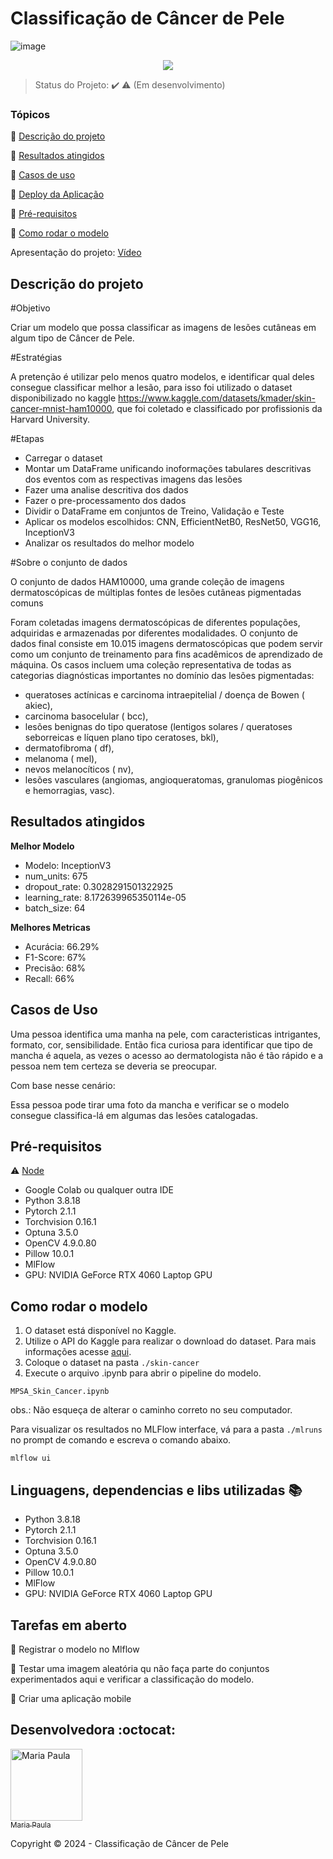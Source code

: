 <h1>Classificação de Câncer de Pele</h1> 

![image](https://github.com/mpsacin/projeto_final/assets/111194717/befc6198-7ff6-4761-ad29-3a03c5506004)

<p align="center">
  <img src="https://img.shields.io/static/v1?label=python&message=3.8.18&color=blue&style=for-the-badge&logo=python"/>
</p>

> Status do Projeto: :heavy_check_mark: :warning: (Em desenvolvimento)

### Tópicos 

:small_blue_diamond: [Descrição do projeto](#descrição-do-projeto)

:small_blue_diamond: [Resultados atingidos](#resultados-atingidos)

:small_blue_diamond: [Casos de uso](#casos-de-uso)

:small_blue_diamond: [Deploy da Aplicação](#deploy-da-aplicação-dash)

:small_blue_diamond: [Pré-requisitos](#pré-requisitos)

:small_blue_diamond: [Como rodar o modelo](#como-rodar-o-modelo)

Apresentação do projeto: [Vídeo](https://www.loom.com/share/39fddc1a3df842bab43c80dc0e68027b?sid=f84cbf84-1f60-4f45-8ca9-169b1ddfdd53)


## Descrição do projeto 

<p align="justify">
  
#Objetivo

Criar um modelo que possa classificar as imagens de lesões cutâneas em algum tipo de Câncer de Pele.

#Estratégias

A pretenção é utilizar pelo menos quatro modelos, e identificar qual deles consegue classificar melhor a lesão, para isso foi utilizado o dataset disponibilizado no kaggle
https://www.kaggle.com/datasets/kmader/skin-cancer-mnist-ham10000, que foi coletado e classificado por profissionis da Harvard University.

#Etapas

- Carregar o dataset
- Montar um DataFrame unificando inoformações tabulares descritivas dos eventos com as respectivas imagens das lesões
- Fazer uma analise descritiva dos dados
- Fazer o pre-processamento dos dados
- Dividir o DataFrame em conjuntos de Treino, Validação e Teste
- Aplicar os modelos escolhidos: CNN, EfficientNetB0, ResNet50, VGG16, InceptionV3
- Analizar os resultados do melhor modelo

#Sobre o conjunto de dados

O conjunto de dados HAM10000, uma grande coleção de imagens dermatoscópicas de múltiplas fontes de lesões cutâneas pigmentadas comuns

Foram coletadas imagens dermatoscópicas de diferentes populações, adquiridas e armazenadas por diferentes modalidades. O conjunto de dados final consiste em 10.015 imagens dermatoscópicas que podem servir como um conjunto de treinamento para fins acadêmicos de aprendizado de máquina. Os casos incluem uma coleção representativa de todas as categorias diagnósticas importantes no domínio das lesões pigmentadas: 

  - queratoses actínicas e carcinoma intraepitelial / doença de Bowen ( akiec),
  - carcinoma basocelular ( bcc),
  - lesões benignas do tipo queratose (lentigos solares / queratoses seborreicas e líquen plano tipo ceratoses, bkl),
  - dermatofibroma ( df),
  - melanoma ( mel),
  - nevos melanocíticos ( nv),
  - lesões vasculares (angiomas, angioqueratomas, granulomas piogênicos e hemorragias, vasc).

</p>

## Resultados atingidos
 
**Melhor Modelo**
- Modelo: InceptionV3
- num_units: 675
- dropout_rate: 0.3028291501322925
- learning_rate: 8.172639965350114e-05
- batch_size: 64

**Melhores Metricas**
- Acurácia: 66.29%
- F1-Score: 67%
- Precisão: 68%
- Recall: 66%

## Casos de Uso

Uma pessoa identifica uma manha na pele, com caracteristicas intrigantes, formato, cor, sensibilidade. 
Então fica curiosa para identificar que tipo de mancha é aquela, as vezes o acesso ao dermatologista não é tão rápido e a pessoa nem tem certeza se deveria se preocupar.

Com base nesse cenário: 

Essa pessoa pode tirar uma foto da mancha e verificar se o modelo consegue classifica-lá em algumas das lesões catalogadas.

## Pré-requisitos

:warning: [Node](https://nodejs.org/en/download/)
- Google Colab ou qualquer outra IDE 
- Python 3.8.18
- Pytorch 2.1.1
- Torchvision 0.16.1
- Optuna 3.5.0
- OpenCV 4.9.0.80
- Pillow 10.0.1
- MlFlow
- GPU: NVIDIA GeForce RTX 4060 Laptop GPU


## Como rodar o modelo

1. O dataset está disponível no Kaggle.
2. Utilize o API do Kaggle para realizar o download do dataset. Para mais informações acesse [aqui](https://www.kaggle.com/docs/api).
3. Coloque o dataset na pasta `./skin-cancer`
4. Execute o arquivo .ipynb para abrir o pipeline do modelo.
```
MPSA_Skin_Cancer.ipynb
```
   obs.: Não esqueça de alterar o caminho correto no seu computador.

Para visualizar os resultados no MLFlow interface, vá para a pasta `./mlruns` no prompt de comando e escreva o comando abaixo.
```
mlflow ui
```

## Linguagens, dependencias e libs utilizadas :books:

- Python 3.8.18
- Pytorch 2.1.1
- Torchvision 0.16.1
- Optuna 3.5.0
- OpenCV 4.9.0.80
- Pillow 10.0.1
- MlFlow
- GPU: NVIDIA GeForce RTX 4060 Laptop GPU

## Tarefas em aberto

:memo: Registrar o modelo no Mlflow

:memo: Testar uma imagem aleatória qu não faça parte do conjuntos experimentados aqui e verificar a classificação do modelo.

:memo: Criar uma aplicação mobile

## Desenvolvedora :octocat:

<a href="https://github.com/mariapaulasa">
  <img src="https://github.com/mpsacin.png" width="115" alt="Maria Paula">
  <br>
  <sub>Maria Paula</sub>
</a>

Copyright :copyright: 2024 - Classificação de Câncer de Pele
